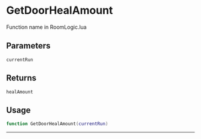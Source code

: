 # GetDoorHealAmount
Function name in RoomLogic.lua
## Parameters
`currentRun`
## Returns
`healAmount`
## Usage
```lua
function GetDoorHealAmount(currentRun)
```
---
